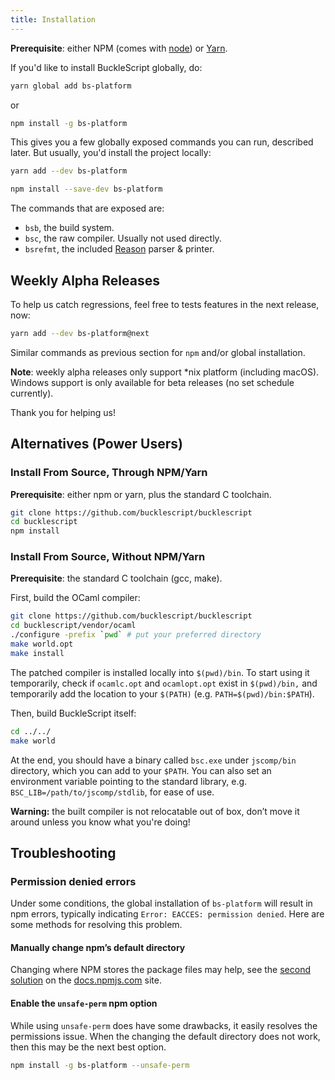```yaml
---
title: Installation
---
```


**Prerequisite**: either NPM (comes with [node](https://nodejs.org/en/)) or [Yarn](https://yarnpkg.com/en/).

If you'd like to install BuckleScript globally, do:

```sh
yarn global add bs-platform
```

or

```sh
npm install -g bs-platform
```

This gives you a few globally exposed commands you can run, described later. But usually, you'd install the project locally:

```sh
yarn add --dev bs-platform
```

```sh
npm install --save-dev bs-platform
```

The commands that are exposed are:

- `bsb`, the build system.
- `bsc`, the raw compiler. Usually not used directly.
- `bsrefmt`, the included [Reason](https://reasonml.github.io) parser & printer.

## Weekly Alpha Releases

To help us catch regressions, feel free to tests features in the next release, now:

```sh
yarn add --dev bs-platform@next
```

Similar commands as previous section for `npm` and/or global installation.

**Note**: weekly alpha releases only support \*nix platform (including macOS). Windows support is only available for beta releases (no set schedule currently).

Thank you for helping us!

## Alternatives (Power Users)

### Install From Source, Through NPM/Yarn

**Prerequisite**: either npm or yarn, plus the standard C toolchain.

```sh
git clone https://github.com/bucklescript/bucklescript
cd bucklescript
npm install
```

### Install From Source, Without NPM/Yarn

**Prerequisite**: the standard C toolchain (gcc, make).

First, build the OCaml compiler:

```sh
git clone https://github.com/bucklescript/bucklescript
cd bucklescript/vendor/ocaml
./configure -prefix `pwd` # put your preferred directory
make world.opt
make install
```

The patched compiler is installed locally into `$(pwd)/bin`. To start using it temporarily, check if `ocamlc.opt` and `ocamlopt.opt` exist in `$(pwd)/bin,` and temporarily add the location to your `$(PATH)` (e.g. `PATH=$(pwd)/bin:$PATH`).

Then, build BuckleScript itself:

```sh
cd ../../
make world
```

At the end, you should have a binary called `bsc.exe` under `jscomp/bin` directory, which you can add to your `$PATH`. You can also set an environment variable pointing to the standard library, e.g. `BSC_LIB=/path/to/jscomp/stdlib`, for ease of use.

**Warning:** the built compiler is not relocatable out of box, don’t move it around unless you know what you're doing!

## Troubleshooting

### Permission denied errors

Under some conditions, the global installation of `bs-platform` will result in npm errors, typically indicating `Error: EACCES: permission denied`. Here are some methods for resolving this problem.

#### Manually change npm’s default directory

Changing where NPM stores the package files may help, see the [second solution](https://docs.npmjs.com/resolving-eacces-permissions-errors-when-installing-packages-globally) on the [docs.npmjs.com](https://docs.npmjs.com/) site.

#### Enable the `unsafe-perm` npm option

While using `unsafe-perm` does have some drawbacks, it easily resolves the permissions issue. When the changing the default directory does not work, then this may be the next best option.

```sh
npm install -g bs-platform --unsafe-perm
```
